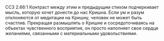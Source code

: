 ССЗ 2.66:1	Контраст между этим и предыдущим стихом подчеркивает мысль, которую хочет донести до нас Кришна. Если ум и разум отклоняются от медитации на Кришну, человек не может быть счастлив. Прекращая размышлять о Кришне и сосредоточиваясь на объектах чувственного восприятия, он просто наполняет свое сердце желаниями, связанными с материальными удовольствиями.